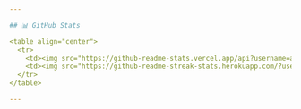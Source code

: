 ```yaml
---

## 📊 GitHub Stats

<table align="center">
  <tr>
    <td><img src="https://github-readme-stats.vercel.app/api?username=allenzzeng&show_icons=true&theme=tokyonight&count_private=true" height="180"/></td>
    <td><img src="https://github-readme-streak-stats.herokuapp.com/?user=allenzzeng&theme=tokyonight" height="180"/></td>
  </tr>
</table>

---
```


